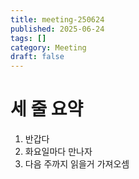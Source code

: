 ```yaml
---
title: meeting-250624
published: 2025-06-24
tags: []
category: Meeting
draft: false
---
```


# 세 줄 요약

1. 반갑다
1. 화요일마다 만나자
1. 다음 주까지 읽을거 가져오셈
